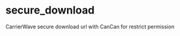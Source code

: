 secure_download
===============

CarrierWave secure download url with CanCan for restrict permission
